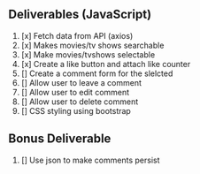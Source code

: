 ## Deliverables (JavaScript)
1. [x] Fetch data from API (axios)
2. [x] Makes movies/tv shows searchable
3. [x] Make movies/tvshows selectable
4. [x] Create a like button and attach like counter
5. [] Create a comment form for the slelcted
6. [] Allow user to leave a comment
7. [] Allow user to edit comment 
8. [] Allow user to delete comment
9. [] CSS styling using bootstrap

## Bonus Deliverable
1. [] Use json to make comments persist